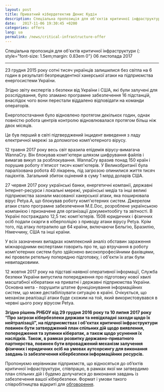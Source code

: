 ```yaml
---
layout: post
title: Приватний кібердетектив Денис Кудін
description: Спеціальна пропозиція для об'єктів критичної інфраструктури
date:   2017-11-06 19:30:45 +0200
categories: offers
lang: ua
permalink: /news/critical-infrastructure-offer
---
```


Спеціальна пропозиція для об'єктів критичної інфраструктури
{: style="font-size: 1.5em;margin: 0.83em 0"}
06 листопада 2017 
<hr />

23 грудня 2015 року сотні тисяч українців залишилися без світла на 6 годин в результаті безпрецедентної хакерської атаки на підприємства енергосистеми України. 

Згідно звіту експертів з безпеки від України і США, які були залучені для розслідування, було зламано програмне забезпечення 16 підстанцій, внаслідок чого вони перестали віддалено відповідати на команди операторів.

Енергопостачання було відновлено протягом декількох годин, однак повністю робота центрів контролю відновлювалася протягом більш ніж двох місяців. 

Це був перший в світі підтверджений інцидент виведення з ладу електричної мережі за допомогою комп'ютерного вірусу.

12 травня 2017 року весь світ вразила епідемія вірусу-вимагача WannaCry. Він блокував комп'ютери шляхом шифрування файлів і вимагав викуп за розблокування. WannaCry вразив понад 150 країн і порушив роботу п'ятисот тисяч комп'ютерів. У Великобританії була паралізована робота 40 лікарень, під загрозою опинилися життя тисяч пацієнтів. Загальний збиток оцінений в суму 1 млрд доларів США.

27 червня 2017 року українські банки, енергетичні компанії, державні Інтернет-ресурси і локальні мережі, українські медіа та інші великі підприємства зазнали масованої хакерської атаки, яка поширювала вірус Petya.A, що блокував роботу комп'ютерних систем. Джерелом атаки стало програмне забезпечення M.E.Doc, розроблене українською компанією і призначене для організації документообігу та звітності. В Україні постраждало 12,5 тис комп'ютерів. 1508 юридичних і фізичних осіб подали скарги в кіберполіцію з приводу атаки вірусу Petya. Крім того, під атаку потрапило ще 64 країни, включаючи Бельгію, Бразилію, Німеччину, США та інші країни.

У всіх зазначених випадках комплексний аналіз обставин зараження міжнародними експертами говорить про те, що втручання в роботу комп'ютерних систем було здійснено високопрофесійними фахівцями, які провели ретельну попередню підготовку, і об'єкти їх атак були невипадковими.

12 жовтня 2017 року на підставі наявної оперативної інформації, Служба безпеки України випустила попередження про підготовку нової хвилі масштабної кібератаки на приватні і державні підприємства України. Основна мета - порушити штатне функціонування інформаційних систем, що може дестабілізувати ситуацію в країні. Очікується, що механізм реалізації атаки буде схожим на той, який використовувався в червні цього року вірусом Petya.

**Згідно рішень РНБОУ від 29 грудня 2016 року та 10 липня 2017 року “Про загрози кібербезпеки держави та невідкладні заходи щодо їх нейтралізації”, на підприємствах і об'єктах критичної інфраструктури повинен бути затверджений план спільних дій щодо виявлення, попередження та зупинки кібератак, а також щодо усунення їх наслідків. Також, в рамках розвитку державно-приватного партнерства, повинен бути впроваджений механізм залучення фізичних і юридичних осіб на умовах аутсорсингу для виконання завдань із забезпечення кібербезпеки інформаційних ресурсів.**

Пропонуємо керівникам підприємств, що відносяться до об’єктів критичної інфраструктури, співпрацю, в рамках якої ми затвердимо план спільних дій і будемо долучатися до виконання завдань із забезпечення вашої кібербезпеки. Формат і умови такого співробітництва відкриті для [обговорення](/contacts).
